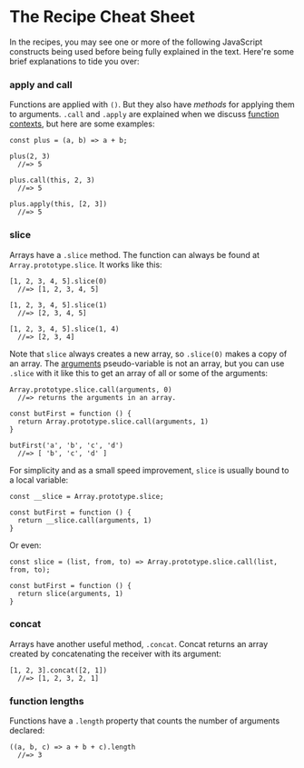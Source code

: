 # The Recipe Cheat Sheet

In the recipes, you may see one or more of the following JavaScript constructs being used before being fully explained in the text. Here're some brief explanations to tide you over:

### apply and call

Functions are applied with `()`. But they also have *methods* for applying them to arguments. `.call` and `.apply` are explained when we discuss [function contexts](#context), but here are some examples:

    const plus = (a, b) => a + b;
    
    plus(2, 3) 
      //=> 5
      
    plus.call(this, 2, 3)
      //=> 5
      
    plus.apply(this, [2, 3])
      //=> 5

### slice

Arrays have a `.slice` method. The function can always be found at `Array.prototype.slice`. It works like this:

    [1, 2, 3, 4, 5].slice(0)
      //=> [1, 2, 3, 4, 5]
      
    [1, 2, 3, 4, 5].slice(1)
      //=> [2, 3, 4, 5]
      
    [1, 2, 3, 4, 5].slice(1, 4)
      //=> [2, 3, 4]

Note that `slice` always creates a new array, so `.slice(0)` makes a copy of an array. The [arguments](#arguments-again) pseudo-variable is not an array, but you can use `.slice` with it like this to get an array of all or some of the arguments:

    Array.prototype.slice.call(arguments, 0)
      //=> returns the arguments in an array.
      
    const butFirst = function () {
      return Array.prototype.slice.call(arguments, 1)
    }
    
    butFirst('a', 'b', 'c', 'd')
      //=> [ 'b', 'c', 'd' ]
      
For simplicity and as a small speed improvement, `slice` is usually bound to a local variable:

    const __slice = Array.prototype.slice;
      
    const butFirst = function () {
      return __slice.call(arguments, 1)
    }
    
Or even:
    
    const slice = (list, from, to) => Array.prototype.slice.call(list, from, to);
      
    const butFirst = function () {
      return slice(arguments, 1)
    }
    
### concat

Arrays have another useful method, `.concat`. Concat returns an array created by concatenating the receiver with its argument:

    [1, 2, 3].concat([2, 1])
      //=> [1, 2, 3, 2, 1]
      
### function lengths

Functions have a `.length` property that counts the number of arguments declared:

    ((a, b, c) => a + b + c).length
      //=> 3